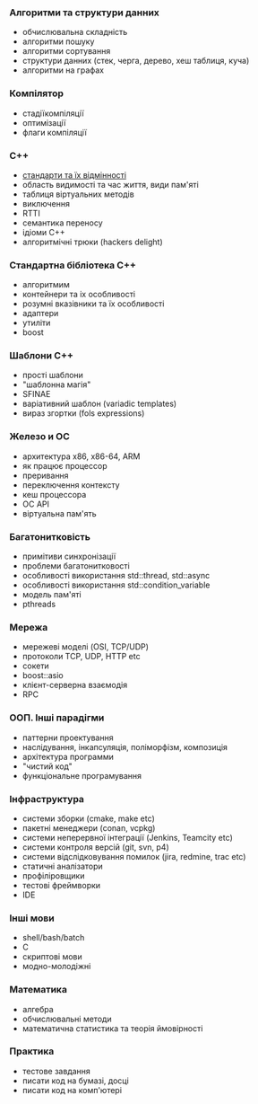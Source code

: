### Алгоритми та структури данних
- обчислювальна складність
- алгоритми пошуку
- алгоритми сортування
- структури данних (стек, черга, дерево, хеш таблиця, куча)
- алгоритми на графах

### Компілятор 
- стадіїкомпіляції
- оптимізації
- флаги компіляції

### C++
- [стандарти та їх відмінності](./cpp/standarts.md)
- область видимості та час життя, види пам'яті
- таблиця віртуальних методів
- виключення
- RTTI
- семантика переносу
- ідіоми С++
- алгоритмічні трюки (hackers delight)

### Стандартна бібліотека С++
- алгоритмим
- контейнери та іх особливості
- розумні вказівники та їх особливості
- адаптери
- утиліти
- boost

### Шаблони С++
- прості шаблони
- "шаблонна магія"
- SFINAE
- варіативний шаблон (variadic templates)
- вираз згортки (fols expressions)

### Железо и ОС
- архитектура x86, x86-64, ARM
- як працює процессор
- преривання
- переключення контексту
- кеш процессора
- ОС API 
- віртуальна пам'ять

### Багатонитковість
- примітиви синхронізації
- проблеми багатонитковості
- особливості використання std::thread, std::async
- особливості використання std::condition_variable
- модель пам'яті
- pthreads

### Мережа
- мережеві моделі (OSI, TCP/UDP)
- протоколи TCP, UDP, HTTP etc
- сокети
- boost::asio
- клієнт-серверна взаємодія
- RPC

### ООП. Інші парадігми
- паттерни проектування
- наслідування, інкапсуляція, поліморфізм, композиція
- архітектура программи
- "чистий код"
- функціональне програмування

### Інфраструктура
- системи зборки (cmake, make etc)
- пакетні менеджери (conan, vcpkg)
- системи неперервної інтеграції (Jenkins, Teamcity etc)
- системи контроля версій (git, svn, p4)
- системи відслідковування помилок (jira, redmine, trac etc)
- статичні аналізатори
- профіліровщики
- тестові фреймворки
- IDE

### Інші мови
- shell/bash/batch
- C
- скриптові мови
- модно-молодіжні

### Математика
- алгебра
- обчислювальні методи
- математична статистика та теорія ймовірності

### Практика
- тестове завдання
- писати код на бумазі, досці
- писати код на комп'ютері
